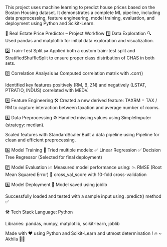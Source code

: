 
This project uses machine learning to predict house prices based on the Boston Housing dataset.
It demonstrates a complete ML pipeline, including data preprocessing, feature engineering, model training, evaluation, and deployment using Python and Scikit-Learn.


🏡 Real Estate Price Predictor – Project Workflow
1️⃣ Data Exploration 🔍
Used pandas and matplotlib for initial data exploration and visualization.


2️⃣ Train-Test Split ✂️
Applied both a custom train-test split and StratifiedShuffleSplit to ensure proper class distribution of CHAS in both sets.

3️⃣ Correlation Analysis 📊
Computed correlation matrix with .corr()

Identified key features positively (RM, B, ZN) and negatively (LSTAT, PTRATIO, INDUS) correlated with MEDV.

4️⃣ Feature Engineering 🛠️
Created a new derived feature:
TAXRM = TAX / RM
to capture interaction between taxation and average number of rooms.

5️⃣ Data Preprocessing ⚙️
Handled missing values using SimpleImputer (strategy: median).

Scaled features with StandardScaler.Built a data pipeline using Pipeline for clean and efficient preprocessing.

6️⃣ Model Training 🧠
Tried multiple models:
✅ Linear Regression
✅ Decision Tree Regressor (Selected for final deployment)

7️⃣ Model Evaluation 📈
Measured model performance using:
📉 RMSE (Root Mean Squared Error)
🔁 cross_val_score with 10-fold cross-validation


8️⃣ Model Deployment 🚀
Model saved using joblib

Successfully loaded and tested with a sample input using .predict() method ✅

🛠 Tech Stack
Language: Python

Libraries: pandas, numpy, matplotlib, scikit-learn, joblib

Made with ❤️ using Python and Scikit-Learn and utmost determination ! 🔥
~ Akhila 👩‍💻




